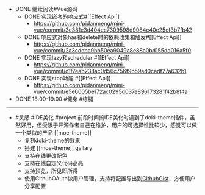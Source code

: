 - DONE 继续阅读#Vue源码
	- DONE 实现嵌套的响应式#[[Effect Api]]
		- https://github.com/pidanmeng/mini-vue/commit/3e381e3d404ec7309598d9084c40e25cf3b7fb42
	- DONE 响应式对象has和delete时的依赖收集和触发#[[Effect Api]]
		- https://github.com/pidanmeng/mini-vue/commit/2a3cdeba9bb50ea9049a8e88a0bd155dd016a5f0
	- DONE 实现lazy和scheduler #[[Effect Api]]
		- https://github.com/pidanmeng/mini-vue/commit/c1f7eab238ac0d56c756f9b59ad0cadf27a632b1
	- DONE 实现stop功能 #[[Effect Api]]
		- https://github.com/pidanmeng/mini-vue/commit/e5e6005be172ac0295d037e896173281f42b8f4a
- DONE 18:00-19:00 #健身 #练腿
- ---
- #灵感 #IDE美化 #project 前段时间搞IDE美化时遇到了doki-theme插件，虽然好用，但受限于开源作者自己在维护，用户的可选择性比较少，感觉可以做一个类似的产品 [[moe-theme]]
	- 复刻doki-theme的效果
	- 搭建 [[moe-theme]] gallary
	- 支持在线更改配色
	- 支持在线自定义代码高亮
	- 支持预览，所见即所得
	- 使用GithubOAuth做用户管理，支持将配置导出到[GithubGist](https://docs.github.com/cn/rest/gists)，方便用户分享配置